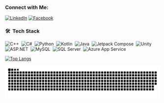 ### Connect with Me:
[![LinkedIn](https://img.shields.io/badge/Deiaa%20Mohamed-LinkedIn-0077B5?style=for-the-badge&logo=linkedin&logoColor=white)](https://www.linkedin.com/in/deiaa-mohamed-913221250/)
[![Facebook](https://img.shields.io/badge/Deiaa%20Mohamed-Facebook-1877F2?style=for-the-badge&logo=facebook&logoColor=white)](https://www.facebook.com/profile.php?id=100070601292884)

### 🛠 &nbsp;Tech Stack
![C++](https://img.shields.io/badge/C++-00599C?style=for-the-badge&logo=c%2B%2B&logoColor=white)&nbsp;
![C#](https://img.shields.io/badge/C%23-239120?style=for-the-badge&logo=c-sharp&logoColor=white)&nbsp;
![Python](https://img.shields.io/badge/Python-3670A0?style=for-the-badge&logo=python&logoColor=ffdd54)&nbsp;
![Kotlin](https://img.shields.io/badge/Kotlin-7F52FF?style=for-the-badge&logo=kotlin&logoColor=white)&nbsp;
![Java](https://img.shields.io/badge/Java-ED8B00?style=for-the-badge&logo=java&logoColor=white)&nbsp;
![Jetpack Compose](https://img.shields.io/badge/Jetpack%20Compose-4285F4?style=for-the-badge&logo=jetpack-compose&logoColor=white)&nbsp;
![Unity](https://img.shields.io/badge/Unity-000000?style=for-the-badge&logo=unity&logoColor=white)&nbsp;
![ASP.NET](https://img.shields.io/badge/ASP.NET-512BD4?style=for-the-badge&logo=dotnet&logoColor=white)&nbsp;
![MySQL](https://img.shields.io/badge/MySQL-00000F?style=for-the-badge&logo=mysql&logoColor=white)&nbsp;
![SQL Server](https://img.shields.io/badge/SQL%20Server-CC2927?style=for-the-badge&logo=microsoft-sql-server&logoColor=white)&nbsp;
![Azure App Service](https://img.shields.io/badge/Azure%20App%20Service-0078D4?style=for-the-badge&logo=azure&logoColor=white)&nbsp;

[![Top Langs](https://github-readme-stats.vercel.app/api/top-langs/?username=deiaamohamed&layout=compact&langs_count=6)](https://github.com/deiaamohamed/github-readme-stats)

<img src="https://raw.githubusercontent.com/Elaraby218/Elaraby218/output/snake.svg" alt="Snake animation" />




